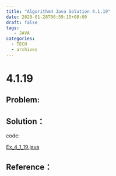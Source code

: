 ```yaml
---
title: "Algorithm4 Java Solution 4.1.19"
date: 2020-01-28T06:59:15+08:00
draft: false
tags:
   - JAVA
categories:
  - TECH
  - archives
---
```



# 4.1.19

## Problem:


## Solution：

code:

[Ex_4_1_19.java](./Ex_4_1_19.java)


## Reference：


